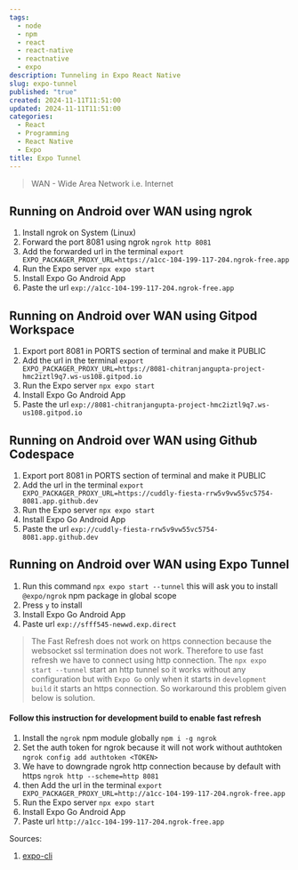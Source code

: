 ```yaml
---
tags:
  - node
  - npm
  - react
  - react-native
  - reactnative
  - expo
description: Tunneling in Expo React Native
slug: expo-tunnel
published: "true"
created: 2024-11-11T11:51:00
updated: 2024-11-11T11:51:00
categories:
  - React
  - Programming
  - React Native
  - Expo
title: Expo Tunnel
---
```

> WAN - Wide Area Network i.e. Internet

## Running on Android over WAN using ngrok

1. Install ngrok on System (Linux)
2. Forward the port 8081 using ngrok `ngrok http 8081`
3. Add the forwarded url in the terminal `export EXPO_PACKAGER_PROXY_URL=https://a1cc-104-199-117-204.ngrok-free.app`
4. Run the Expo server `npx expo start`
5. Install Expo Go Android App
6. Paste the url `exp://a1cc-104-199-117-204.ngrok-free.app`

## Running on Android over WAN using Gitpod Workspace

1. Export port 8081 in PORTS section of terminal and make it PUBLIC
2. Add the url in the terminal `export EXPO_PACKAGER_PROXY_URL=https://8081-chitranjangupta-project-hmc2iztl9q7.ws-us108.gitpod.io`
3. Run the Expo server `npx expo start`
4. Install Expo Go Android App
5. Paste the url `exp://8081-chitranjangupta-project-hmc2iztl9q7.ws-us108.gitpod.io`

## Running on Android over WAN using Github Codespace

1. Export port 8081 in PORTS section of terminal and make it PUBLIC
2. Add the url in the terminal `export EXPO_PACKAGER_PROXY_URL=https://cuddly-fiesta-rrw5v9vw55vc5754-8081.app.github.dev`
3. Run the Expo server `npx expo start`
4. Install Expo Go Android App
5. Paste the url `exp://cuddly-fiesta-rrw5v9vw55vc5754-8081.app.github.dev`

## Running on Android over WAN using Expo Tunnel
1. Run this command `npx expo start --tunnel` this will ask you to install `@expo/ngrok` npm package in global scope 
2. Press `y` to install
3. Install Expo Go Android App
4. Paste url `exp://sfff545-newwd.exp.direct`

> The Fast Refresh does not work on https connection because the websocket ssl termination does not work. Therefore to use fast refresh we have to connect using http connection.
> The `npx expo start --tunnel` start an http tunnel so it works without any configuration but with `Expo Go` only when it starts in `development build` it starts an https connection. So workaround this problem given below is solution.

#### Follow this instruction for development build to enable fast refresh
1. Install the `ngrok` npm module globally `npm i -g ngrok`
2. Set the auth token for ngrok because it will not work without authtoken 
	`ngrok config add authtoken <TOKEN>`
3. We have to downgrade ngrok http connection because by default with https 
	`ngrok http --scheme=http 8081`
4. then Add the url in the terminal `export EXPO_PACKAGER_PROXY_URL=http://a1cc-104-199-117-204.ngrok-free.app`
5. Run the Expo server `npx expo start`
6. Install Expo Go Android App
7. Paste url `http://a1cc-104-199-117-204.ngrok-free.app`

Sources:
1. [expo-cli](https://docs.expo.dev/more/expo-cli/)
